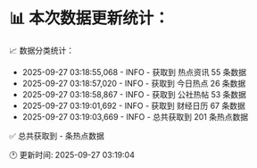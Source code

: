📊 本次数据更新统计：
==========================

📈 数据分类统计：
- 2025-09-27 03:18:55,068 - INFO - 获取到 热点资讯 55 条数据
- 2025-09-27 03:18:57,020 - INFO - 获取到 今日热点 26 条数据
- 2025-09-27 03:18:58,867 - INFO - 获取到 公社热帖 53 条数据
- 2025-09-27 03:19:01,692 - INFO - 获取到 财经日历 67 条数据
- 2025-09-27 03:19:03,669 - INFO - 总共获取到 201 条热点数据

✅ 总共获取到 - 条热点数据

🕐 更新时间: 2025-09-27 03:19:04
